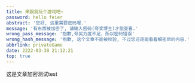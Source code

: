 ```yaml
---
title: 来跟我玩个游戏吧~
password: hello feier
abstract: '您好, 这里需要密码喔.'
message: '有东西被加密了, 请输入密码(夸奖博主)才能查看.'
wrong_pass_message: '抱歉,夸奖力度不足，所以密码错误'
wrong_hash_message: '抱歉, 这个文章不能被校验, 不过您还是能看看解密后的内容.'
abbrlink: privateGame
date: 2222-03-30 21:12:21
top: true
---
```


这是文章加密测试test